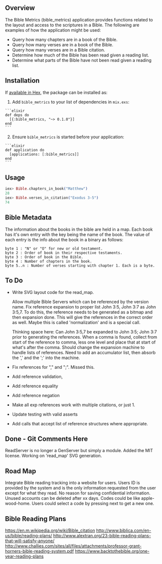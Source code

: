 ## Overview

The Bible Metrics (bible_metrics) application provides functions related to the layout and access to the scriptures in a Bible. The following are examples of how the application might be used:

* Query how many chapters are in a book of the Bible.
* Query how many verses are in a book of the Bible.
* Query how many verses are in a Bible citation.
* Determine how much of the Bible has been read given a reading list.
* Determine what parts of the Bible have not been read given a reading list.

## Installation

If [available in Hex](https://hex.pm/docs/publish), the package can be installed as:

  1. Add `bible_metrics` to your list of dependencies in `mix.exs`:

    ```elixir
    def deps do
      [{:bible_metrics, "~> 0.1.0"}]
    end
    ```

  2. Ensure `bible_metrics` is started before your application:

    ```elixir
    def application do
      [applications: [:bible_metrics]]
    end
    ```

## Usage

  ```elixir
  iex> Bible.chapters_in_book("Matthew")
  28
  iex> Bible.verses_in_citation("Exodus 3-5")
  74
  ```

## Bible Metadata

The information about the books in the bible are held in a map. Each book has
it's own entry with the key being the name of the book. The value of each entry
is the info about the book in a binary as follows:

    byte 1 : "N" or "O" for new or old testament.
    byte 2 : Order of book in their respective testaments.
    byte 3 : Order of book in the Bible.
    byte 4 : Number of chapters in the book.
    byte 5..n : Number of verses starting with chapter 1. Each is a byte.

## To Do  

- Write SVG layout code for the read_map.

  Allow multiple Bible Servers which can be referenced by the version name.
  Fix reference expansion to proper list John 3:5, John 3:7 as John 3:5,7. To do this, the reference needs to be generated as a bitmap and then expansion done. This will give the references in the correct order as well. Maybe this is called 'normalization' and is a special call.

  Thinking space here: Can John 3:5,7 be expanded to John 3:5; John 3:7 prior to generating the references. When a comma is found, collect from start of the reference to comma, less one level and place that at start of what's after the comma. Should change the expansion machine to handle lists of references. Need to add an accumulator list, then absorb the ',' and the ';' into the machine.

- Fix references for "," and ";". Missed this.
- Add reference validation,
- Add reference equality
- Add reference negation
- Make all exp references work with multiple citations, or just 1.
- Update testing with valid asserts
- Add calls that accept list of reference structures where appropriate.

## Done - Git Comments Here
ReadServer is no longer a GenServer but simply a module.
Added the MIT license.
Working on 'read_map' SVG generation.

## Road Map
Integrate Bible reading tracking into a website for users. Users ID is provided by the system and is the only information requested from the user except for what they read. No reason for saving confidential information. Unused accounts can be deleted after xx days. Codes could be like apple-wood-home. Users could select a code by pressing next to get a new one.

## Bible Reading Plans
https://en.m.wikipedia.org/wiki/Bible_citation
http://www.biblica.com/en-us/bible/reading-plans/
http://www.alextran.org/23-bible-reading-plans-that-will-satisfy-anyone/
http://www.challies.com/sites/all/files/attachments/professor-grant-horners-bible-reading-system.pdf
https://www.backtothebible.org/one-year-reading-plans
